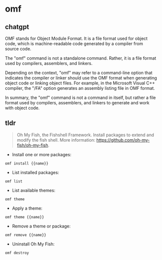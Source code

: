 # omf 
## chatgpt 
OMF stands for Object Module Format. It is a file format used for object code, which is machine-readable code generated by a compiler from source code. 

The "omf" command is not a standalone command. Rather, it is a file format used by compilers, assemblers, and linkers. 

Depending on the context, "omf" may refer to a command-line option that indicates the compiler or linker should use the OMF format when generating object code or linking object files. For example, in the Microsoft Visual C++ compiler, the "/FA" option generates an assembly listing file in OMF format.

In summary, the "omf" command is not a command in itself, but rather a file format used by compilers, assemblers, and linkers to generate and work with object code. 

## tldr 
 
> Oh My Fish, the Fishshell Framework.
> Install packages to extend and modify the fish shell.
> More information: <https://github.com/oh-my-fish/oh-my-fish>.

- Install one or more packages:

`omf install {{name}}`

- List installed packages:

`omf list`

- List available themes:

`omf theme`

- Apply a theme:

`omf theme {{name}}`

- Remove a theme or package:

`omf remove {{name}}`

- Uninstall Oh My Fish:

`omf destroy`
